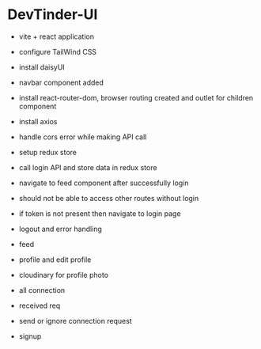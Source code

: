 # DevTinder-UI
- vite + react application
- configure TailWind CSS
- install daisyUI
- navbar component added
- install react-router-dom, browser routing created and outlet for children component

- install axios
- handle cors error while making API call
- setup redux store
- call login API and store data in redux store
- navigate to feed component after successfully login

- should not be able to access other routes without login
- if token is not present then navigate to login page
- logout and error handling
- feed
- profile and edit profile 
- cloudinary for profile photo

- all connection
- received req
- send or ignore connection request

- signup